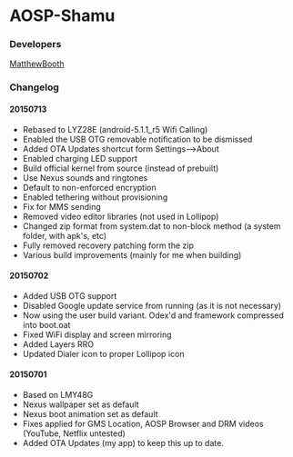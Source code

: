 # AOSP-Shamu
### Developers
[MatthewBooth](http://github.com/MatthewBooth)

### Changelog

#### 20150713
* Rebased to LYZ28E (android-5.1.1_r5 Wifi Calling)
* Enabled the USB OTG removable notification to be dismissed
* Added OTA Updates shortcut form Settings-->About
* Enabled charging LED support
* Build official kernel from source (instead of prebuilt)
* Use Nexus sounds and ringtones
* Default to non-enforced encryption
* Enabled tethering without provisioning
* Fix for MMS sending
* Removed video editor libraries (not used in Lollipop)
* Changed zip format from system.dat to non-block method (a system folder, with apk's, etc)
* Fully removed recovery patching form the zip
* Various build improvements (mainly for me when building)

#### 20150702
* Added USB OTG support
* Disabled Google update service from running (as it is not necessary)
* Now using the user build variant. Odex'd and framework compressed into boot.oat
* Fixed WiFi display and screen mirroring
* Added Layers RRO
* Updated Dialer icon to proper Lollipop icon

#### 20150701
* Based on LMY48G
* Nexus wallpaper set as default
* Nexus boot animation set as default
* Fixes applied for GMS Location, AOSP Browser and DRM videos (YouTube, Netflix untested)
* Added OTA Updates (my app) to keep this up to date.